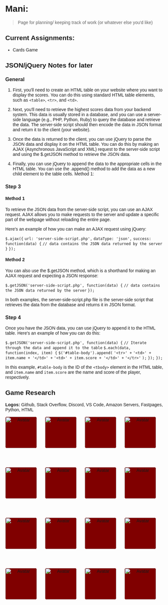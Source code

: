 # Mani: 
> Page for planning/ keeping track of work (or whatever else you'd like)

## Current Assignments: 
- Cards Game

## JSON/jQuery Notes for later

### General

1. First, you'll need to create an HTML table on your website where you want to display the scores. You can do this using standard HTML table elements, such as `<table>`, `<tr>`, and `<td>`.

2. Next, you'll need to retrieve the highest scores data from your backend system. This data is usually stored in a database, and you can use a server-side language (e.g., PHP, Python, Ruby) to query the database and retrieve the data. The server-side script should then encode the data in JSON format and return it to the client (your website).

3. Once the data is returned to the client, you can use jQuery to parse the JSON data and display it on the HTML table. You can do this by making an AJAX (Asynchronous JavaScript and XML) request to the server-side script and using the $.getJSON method to retrieve the JSON data.

4. Finally, you can use jQuery to append the data to the appropriate cells in the HTML table. You can use the .append() method to add the data as a new child element to the table cells.
Method 1:

### Step 3

#### Method 1

To retrieve the JSON data from the server-side script, you can use an AJAX request. AJAX allows you to make requests to the server and update a specific part of the webpage without reloading the entire page.

Here's an example of how you can make an AJAX request using jQuery:


`$.ajax({`
  `url: 'server-side-script.php',`
  `dataType: 'json',`
  `success: function(data) {`
    `// data contains the JSON data returned by the server`
  `}`
`});`

#### Method 2

You can also use the $.getJSON method, which is a shorthand for making an AJAX request and expecting a JSON response:

`$.getJSON('server-side-script.php', function(data) {`
  `// data contains the JSON data returned by the server`
`});`

In both examples, the server-side-script.php file is the server-side script that retrieves the data from the database and returns it in JSON format.

### Step 4

Once you have the JSON data, you can use jQuery to append it to the HTML table. Here's an example of how you can do this:

`$.getJSON('server-side-script.php', function(data) {`
  `// Iterate through the data and append it to the table`
  `$.each(data, function(index, item) {`
    `$('#table-body').append(`
      `'<tr>' +`
        `'<td>' + item.name + '</td>' +`
        `'<td>' + item.score + '</td>' +`
      `'</tr>'`
    `);`
  `});`
`});`

In this example, `#table-body` is the ID of the `<tbody>` element in the HTML table, and `item.name` and `item.score` are the name and score of the player, respectively.

## Game Research

**Logos:** Github, Stack Overflow, Discord, VS Code, Amazon Servers, Fastpages, Python, HTML

<head>
<meta name="viewport" content="width=device-width, initial-scale=1">
<style>
body {
  font-family: Arial, Helvetica, sans-serif;
}
.flip-card {
  background-color: transparent;
  width: 100px;
  height: 100px;
  perspective: 1000px;
}
.flip-card-inner {
  position: relative;
  width: 100%;
  height: 100%;
  text-align: center;
  transition: transform 0.6s;
  transform-style: preserve-3d;
}
.flip-card-inner.flip {
  transform: rotateY(180deg);
}
.flip-card-front, .flip-card-back {
  position: absolute;
  width: 100%;
  height: 100%;
  -webkit-backface-visibility: hidden;
  backface-visibility: hidden;
}
.flip-card-front {
  background-color: #800000;
  border-radius: 6px;
  border-color: #FFFFFF
  color: black;
}
.flip-card-back {
  background-color: #ffffff;
  border-radius: 6px;
  transform: rotateY(180deg);
}
.back {
  background-color: #ffffff;
  border-radius: 6px;
  width: 100px;
  height: 100px;
}
img {
  border-radius: 6px;
}
.grid-container {
  display: grid;
  grid-template-columns: repeat(4, 1fr);
  grid-template-rows: repeat(4, 1fr);
  grid-column-gap: 0px;
  grid-row-gap: 60px;
}
</style>
</head>
<body>
  <div class="grid-container">
    <div class="flip-card" id="card1">
      <div class="flip-card-inner">
        <div class="flip-card-front">
          <img src="{{site.baseurl}}/images/b.jpg" alt="Avatar" style="width:100px;height:100px;">
        </div>
        <div class="back" id="img-load1"></div>
      </div>
    </div>
      <div class="flip-card" id="card2">
      <div class="flip-card-inner">
        <div class="flip-card-front">
          <img src="{{site.baseurl}}/images/b.jpg" alt="Avatar" style="width:100px;height:100px;">
        </div>
        <div class="back" id="img-load2"></div>
      </div>
    </div>
    <div class="flip-card" id="card3">
      <div class="flip-card-inner">
        <div class="flip-card-front">
          <img src="{{site.baseurl}}/images/b.jpg" alt="Avatar" style="width:100px;height:100px;">
        </div>
        <div class="back" id="img-load3"></div>
      </div>
    </div>
    <div class="flip-card" id="card4">
      <div class="flip-card-inner">
        <div class="flip-card-front">
          <img src="{{site.baseurl}}/images/b.jpg" alt="Avatar" style="width:100px;height:100px;">
        </div>
        <div class="back" id="img-load4"></div>
      </div>
    </div>
    <div class="flip-card" id="card5">
      <div class="flip-card-inner">
        <div class="flip-card-front">
          <img src="{{site.baseurl}}/images/b.jpg" alt="Avatar" style="width:100px;height:100px;">
        </div>
        <div class="back" id="img-load5"></div>
      </div>
    </div>
    <div class="flip-card" id="card6">
      <div class="flip-card-inner">
        <div class="flip-card-front">
          <img src="{{site.baseurl}}/images/b.jpg" alt="Avatar" style="width:100px;height:100px;">
        </div>
        <div class="back" id="img-load6"></div>
      </div>
    </div>
    <div class="flip-card" id="card7">
      <div class="flip-card-inner">
        <div class="flip-card-front">
          <img src="{{site.baseurl}}/images/b.jpg" alt="Avatar" style="width:100px;height:100px;">
        </div>
        <div class="back" id="img-load7"></div>
      </div>
    </div>
    <div class="flip-card" id="card8">
      <div class="flip-card-inner">
        <div class="flip-card-front">
          <img src="{{site.baseurl}}/images/b.jpg" alt="Avatar" style="width:100px;height:100px;">
        </div>
        <div class="back" id="img-load8"></div>
      </div>
    </div>
    <div class="flip-card" id="card9">
      <div class="flip-card-inner">
        <div class="flip-card-front">
          <img src="{{site.baseurl}}/images/b.jpg" alt="Avatar" style="width:100px;height:100px;">
        </div>
        <div class="back" id="img-load9"></div>
      </div>
    </div>
    <div class="flip-card" id="card10">
      <div class="flip-card-inner">
        <div class="flip-card-front">
          <img src="{{site.baseurl}}/images/b.jpg" alt="Avatar" style="width:100px;height:100px;">
        </div>
        <div class="back" id="img-load10"></div>
      </div>
    </div>
    <div class="flip-card" id="card11">
      <div class="flip-card-inner">
        <div class="flip-card-front">
          <img src="{{site.baseurl}}/images/b.jpg" alt="Avatar" style="width:100px;height:100px;">
        </div>
        <div class="back" id="img-load11"></div>
      </div>
    </div>
    <div class="flip-card" id="card12">
      <div class="flip-card-inner">
        <div class="flip-card-front">
          <img src="{{site.baseurl}}/images/b.jpg" alt="Avatar" style="width:100px;height:100px;">
        </div>
        <div class="back" id="img-load12"></div>
      </div>
    </div>
    <div class="flip-card" id="card13">
      <div class="flip-card-inner">
        <div class="flip-card-front">
          <img src="{{site.baseurl}}/images/b.jpg" alt="Avatar" style="width:100px;height:100px;">
        </div>
        <div class="back" id="img-load13"></div>
      </div>
    </div>
    <div class="flip-card" id="card14">
      <div class="flip-card-inner">
        <div class="flip-card-front">
          <img src="{{site.baseurl}}/images/b.jpg" alt="Avatar" style="width:100px;height:100px;">
        </div>
        <div class="back" id="img-load14"></div>
      </div>
    </div>
        <div class="flip-card" id="card15">
      <div class="flip-card-inner">
        <div class="flip-card-front">
          <img src="{{site.baseurl}}/images/b.jpg" alt="Avatar" style="width:100px;height:100px;">
        </div>
        <div class="back" id="img-load15"></div>
      </div>
    </div>
    <div class="flip-card" id="card16">
      <div class="flip-card-inner">
        <div class="flip-card-front">
          <img src="{{site.baseurl}}/images/b.jpg" alt="Avatar" style="width:100px;height:100px;">
        </div>
        <div class="back" id="img-load16"></div>
      </div>
    </div>
  </div>
<script>
  const flipCard1 = document.getElementById("card1");
  const flipCard2 = document.getElementById("card2");
  const flipCard3 = document.getElementById("card3");
  const flipCard4 = document.getElementById("card4");
  const flipCard5 = document.getElementById("card5");
  const flipCard6 = document.getElementById("card6");
  const flipCard7 = document.getElementById("card7");
  const flipCard8 = document.getElementById("card8");
  const flipCard9 = document.getElementById("card9");
  const flipCard10 = document.getElementById("card10");
  const flipCard11 = document.getElementById("card11");
  const flipCard12 = document.getElementById("card12");
  const flipCard13 = document.getElementById("card13");
  const flipCard14 = document.getElementById("card14");
  const flipCard15 = document.getElementById("card15");
  const flipCard16 = document.getElementById("card16");
  flipCard1.addEventListener("click", function() {
    this.querySelector('.flip-card-inner').classList.toggle('flip');
  });
    flipCard2.addEventListener("click", function() {
    this.querySelector('.flip-card-inner').classList.toggle('flip');
  });
  flipCard3.addEventListener("click", function() {
    this.querySelector('.flip-card-inner').classList.toggle('flip');
  });
  flipCard4.addEventListener("click", function() {
    this.querySelector('.flip-card-inner').classList.toggle('flip');
  });
  flipCard5.addEventListener("click", function() {
    this.querySelector('.flip-card-inner').classList.toggle('flip');
  });
  flipCard6.addEventListener("click", function() {
    this.querySelector('.flip-card-inner').classList.toggle('flip');
  });
  flipCard7.addEventListener("click", function() {
    this.querySelector('.flip-card-inner').classList.toggle('flip');
  });
  flipCard8.addEventListener("click", function() {
    this.querySelector('.flip-card-inner').classList.toggle('flip');
  });
  flipCard9.addEventListener("click", function() {
    this.querySelector('.flip-card-inner').classList.toggle('flip');
  });
  flipCard10.addEventListener("click", function() {
    this.querySelector('.flip-card-inner').classList.toggle('flip');
  });
  flipCard11.addEventListener("click", function() {
    this.querySelector('.flip-card-inner').classList.toggle('flip');
  });
  flipCard12.addEventListener("click", function() {
    this.querySelector('.flip-card-inner').classList.toggle('flip');
  });
  flipCard13.addEventListener("click", function() {
    this.querySelector('.flip-card-inner').classList.toggle('flip');
  });
  flipCard14.addEventListener("click", function() {
    this.querySelector('.flip-card-inner').classList.toggle('flip');
  });
  flipCard15.addEventListener("click", function() {
    this.querySelector('.flip-card-inner').classList.toggle('flip');
  });
  flipCard16.addEventListener("click", function() {
    this.querySelector('.flip-card-inner').classList.toggle('flip');
  });
var images = [
 "/images/aw.png",
  "/images/dc.png",
  "/images/fp.png",
  "/images/gh.png",
  "/images/p.png",
  "/images/html.png",
  "/images/so.png",
  "/images/vs.png"
];
var imageIndices = [];
for (var i = 0; i < 8; i++) {
    imageIndices.push(i);
    imageIndices.push(i);
}
for (var i = 1; i <= 16; i++) {
    var randomIndex = imageIndices.splice(Math.floor(Math.random() * imageIndices.length), 1)[0];
    var image = "<img src='" + images[randomIndex] + "'>";
    document.getElementById("img-load" + i).innerHTML = image;
}
</script>
</body>